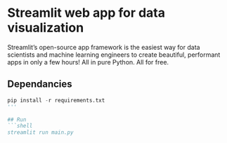 # Streamlit web app for data visualization

Streamlit’s open-source app framework is the easiest way for data scientists and machine learning engineers to create beautiful, performant apps in only a few hours!  All in pure Python. All for free.

## Dependancies
```python
pip install -r requirements.txt
'''

## Run
```shell
streamlit run main.py
```
